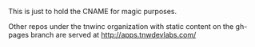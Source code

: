 This is just to hold the CNAME for magic purposes.

Other repos under the tnwinc organization with static content on the gh-pages branch are served at http://apps.tnwdevlabs.com/<repo name>
